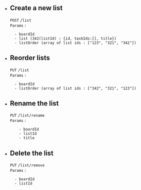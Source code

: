 - ## Create a new list

  `POST`
  `/list` <br />
  `Params` :

  ```
  	- boardId
  	- list (342(listId) : {id, taskIds:[], title})
  	- listOrder (array of list ids : ["123", "321", "342"])
  ```

- ## Reorder lists

  `PUT`
  `/list` <br />
  `Params` :

  ```
  	- boardId
  	- listOrder (array of list ids : ["342", "321", "123"]) 
  ```

- ## Rename the list

  `PUT`
  `/list/rename` <br />
  `Params` :

  ```
      - boardId
      - listId 
	  - title
  ```

- ## Delete the list 

  `PUT`
  `/list/remove` <br />
  `Params` :

  ```
  	- boardId
  	- listId 
  ```
